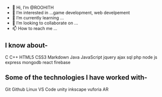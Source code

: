 - 👋 Hi, I’m @ROOHITH
- 👀 I’m interested in ...game development, web develpement 
- 🌱 I’m currently learning ...
- 💞️ I’m looking to collaborate on ...
- 📫 How to reach me ...
## I know about-
C C++ 
HTML5 CSS3 
Markdown Java 
JavaScript jquery ajax
sql php
node js express mongodb react 
firebase

## Some of the technologies I have worked with-
Git Github Linux VS Code unity inkscape vuforia AR
<!---
ROOHITH/ROOHITH is a ✨ special ✨ repository because its `README.md` (this file) appears on your GitHub profile.
You can click the Preview link to take a look at your changes.
--->
